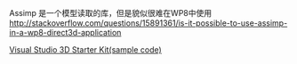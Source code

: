 
Assimp 是一个模型读取的库，但是貌似很难在WP8中使用
http://stackoverflow.com/questions/15891361/is-it-possible-to-use-assimp-in-a-wp8-direct3d-application

[Visual Studio 3D Starter Kit(sample code)](http://code.msdn.microsoft.com/windowsapps/Visual-Studio-3D-Starter-455a15f1)